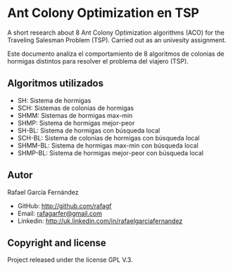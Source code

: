 Ant Colony Optimization en TSP
=================================================

A short research about 8 Ant Colony Optimization algorithms (ACO) for the Traveling Salesman Problem (TSP). Carried out as an univesity assignment.

Este documento analiza el comportamiento de 8 algoritmos de colonias de hormigas distintos para resolver el problema del viajero (TSP).

## Algoritmos utilizados

- SH: Sistema de hormigas
- SCH: Sistemas de colonias de hormigas
- SHMM: Sistemas de hormigas max-min
- SHMP: Sistema de hormigas mejor-peor
- SH-BL: Sistema de hormigas con búsqueda local
- SCH-BL: Sistema de colonias de hormigas con búsqueda local
- SHMM-BL: Sistema de hormigas max-min con búsqueda local
- SHMP-BL: Sistema de hormigas mejor-peor con búsqueda local

## Autor

Rafael García Fernández

* GitHub: http://github.com/rafagf
* Email: rafagarfer@gmail.com
* Linkedin: http://uk.linkedin.com/in/rafaelgarciafernandez

## Copyright and license

Project released under the license GPL V.3.
